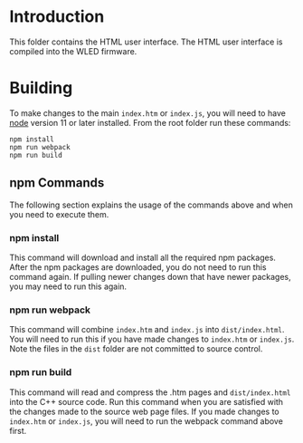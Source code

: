 # Introduction
This folder contains the HTML user interface. The HTML user interface is compiled into the WLED firmware.

# Building

To make changes to the main `index.htm` or `index.js`, you will need to have [node](https://nodejs.org/) version 11 or later installed. From the root folder run these commands:

```
npm install
npm run webpack
npm run build
```

## npm Commands
The following section explains the usage of the commands above and when you need to execute them.

### npm install
This command will download and install all the required npm packages. After the npm packages are downloaded, you do not need to run this command again.  If pulling newer changes down that have newer packages, you may need to run this again.

### npm run webpack
This command will combine `index.htm` and `index.js` into `dist/index.html`. You will need to run this if you have made changes to `index.htm` or `index.js`. Note the files in the `dist` folder are not committed to source control.

### npm run build
This command will read and compress the .htm pages and `dist/index.html` into the C++ source code. Run this command when you are satisfied with the changes made to the source web page files. If you made changes to `index.htm` or `index.js`, you will need to run the webpack command above first.